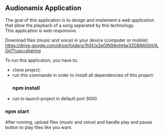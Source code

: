 ## Audionamix Application

The goal of this application is to design and implement a web application that allow the playback of a song separated 
by this technology.     
This application is web responsive. 

Download files (music and voice) in your device (computer or mobile):       
https://drive.google.com/drive/folders/1h5fJx2eOIN9AnhHw3ZGB9AlGhVILDji7?usp=sharing

To run this application, you have to:       
- clone project;        
- run this commande in order to install all dependencies of this project:        
    ### npm install
- run to launch project in default port 3000
 ### npm start 

After running, upload files (music and voice) and handle play and pause button to play files like you want.
